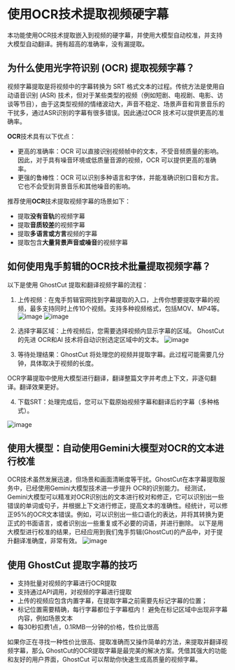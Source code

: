 # 使用OCR技术提取视频硬字幕 
本功能使用OCR技术提取嵌入到视频的硬字幕，并使用大模型自动校准，并支持大模型自动翻译。拥有超高的准确率，没有漏提取。

## 为什么使用光字符识别 (OCR) 提取视频字幕？
视频字幕提取是将视频中的字幕转换为 SRT 格式文本的过程。传统方法是使用自动语音识别 (ASR) 技术，但对于某些类型的视频（例如短剧、电视剧、电影、访谈等节目），由于这类型视频的情绪波动大，声音不稳定、场景声音和背景音乐的干扰多，通过ASR识别的字幕有很多错误。因此通过OCR 技术可以提供更高的准确率。

**OCR**技术具有以下优点：
- 更高的准确率：OCR 可以直接识别视频帧中的文本，不受音频质量的影响。因此，对于具有噪音环境或低质量音源的视频，OCR 可以提供更高的准确率。
- 更强的鲁棒性：OCR 可以识别多种语言和字体，并能准确识别口音和方言。它也不会受到背景音乐和其他噪音的影响。

推荐使用**OCR**技术提取视频字幕的场景如下：
- 提取**没有音轨**的视频字幕
- 提取**音质较差**的视频字幕
- 提取**多语言或方言**视频的字幕
- 提取包含**大量背景声音或噪音**的视频字幕

## 如何使用鬼手剪辑的OCR技术批量提取视频字幕？

以下是使用 GhostCut 提取和翻译视频字幕的流程：
1. 上传视频：在鬼手剪辑官网找到字幕提取的入口，上传你想要提取字幕的视频，最多支持同时上传10个视频。支持多种视频格式，包括MOV、MP4等。
![image](https://github.com/JollyToday/Extract-Subtitles-by-OCR/assets/128401459/cfdc15c9-5508-4589-a415-238c5cdca4ed)
![image](https://github.com/JollyToday/Extract-Subtitles-by-OCR/assets/128401459/21374052-6e59-4ba8-967c-bf56cca77f1c)

3. 选择字幕区域：上传视频后，您需要选择视频内显示字幕的区域。 GhostCut 的先进 OCR和AI 技术将自动识别选定区域中的文本。
![image](https://github.com/JollyToday/Extract-Subtitles-by-OCR/assets/128401459/9c2d328f-5ec1-412a-9a58-b3e3d575f446)
  

4. 等待处理结果：GhostCut 将处理您的视频并提取字幕。此过程可能需要几分钟，具体取决于视频的长度。


OCR字幕提取中使用大模型进行翻译，翻译整篇文字并考虑上下文，非逐句翻译。翻译效果更好。

4. 下载SRT：处理完成后，您可以下载原始视频字幕和翻译后的字幕（多种格式）。

![image](https://github.com/JollyToday/Extract-Subtitles-by-OCR/assets/128401459/d2007fd0-ece4-49e2-b0dd-6e9832e53918)

## 使用大模型：自动使用Gemini大模型对OCR的文本进行校准
OCR技术虽然发展迅速，但场景和画面清晰度等干扰。GhostCut在本字幕提取服务中，已经使用Gemini大模型技术进一步提升 OCR的识别能力。
经测试，Gemini大模型可以精准对OCR识别出的文本进行校对和修正，它可以识别出一些错误的单词或句子，并根据上下文进行修正，提高文本的准确性。经统计，可以修正95%的OCR文本错误。例如，可以识别出一些口语化的表达，并将其转换为更正式的书面语言，或者识别出一些重复或不必要的词语，并进行删除。
以下是用大模型进行校准的结果，已经应用到我们鬼手剪辑(GhostCut)的产品中，对于提升翻译准确度，非常有效。
![image](https://github.com/JollyToday/Extract-Subtitles-by-OCR/assets/128401459/018a2d20-1bb6-4dcd-b041-e20243ddf6a6)


## 使用 GhostCut 提取字幕的技巧
- 支持批量对视频的字幕进行OCR提取
- 支持通过API调用，对视频的字幕进行提取
- 上传的视频应包含内置字幕，在提取字幕之前需要先标记字幕的位置； 
- 标记位置需要精确，每行字幕都位于字幕框内！ 避免在标记区域中出现非字幕内容，例如场景文本
- 每30秒扣费1点，0.1RMB一分钟的价格，性价比很高

如果你正在寻找一种性价比很高、提取准确而又操作简单的方法，来提取并翻译视频字幕，那么 GhostCut的OCR提取字幕是最完美的解决方案。凭借其强大的功能和友好的用户界面，GhostCut 可以帮助你快速生成高质量的视频字幕。
